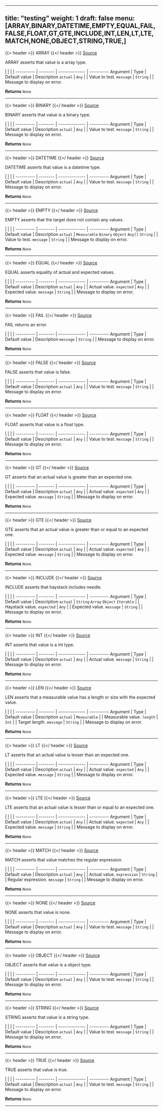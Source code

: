 

---
title: "testing"
weight: 1
draft: false
menu: [ARRAY,BINARY,DATETIME,EMPTY,EQUAL,FAIL,FALSE,FLOAT,GT,GTE,INCLUDE,INT,LEN,LT,LTE,MATCH,NONE,OBJECT,STRING,TRUE,]
---



{{< header >}}
ARRAY
{{</ header >}}
[Source](https://github.com/MontFerret/ferret/tree/master/pkg/stdlib/testing/array.go#L13)

ARRAY asserts that value is a array type.

|          |          |                |
---------- | -------- | -------------- | ----------
Argument   | Type     | Default value  | Description
`actual` | `Any`  |  | Value to test.
`message` | `String`  |  | Message to display on error.


**Returns** `None`
- - - -


{{< header >}}
BINARY
{{</ header >}}
[Source](https://github.com/MontFerret/ferret/tree/master/pkg/stdlib/testing/binary.go#L13)

BINARY asserts that value is a binary type.

|          |          |                |
---------- | -------- | -------------- | ----------
Argument   | Type     | Default value  | Description
`actual` | `Any`  |  | Value to test.
`message` | `String`  |  | Message to display on error.


**Returns** `None`
- - - -


{{< header >}}
DATETIME
{{</ header >}}
[Source](https://github.com/MontFerret/ferret/tree/master/pkg/stdlib/testing/datetime.go#L13)

DATETIME asserts that value is a datetime type.

|          |          |                |
---------- | -------- | -------------- | ----------
Argument   | Type     | Default value  | Description
`actual` | `Any`  |  | Value to test.
`message` | `String`  |  | Message to display on error.


**Returns** `None`
- - - -


{{< header >}}
EMPTY
{{</ header >}}
[Source](https://github.com/MontFerret/ferret/tree/master/pkg/stdlib/testing/empty.go#L14)

EMPTY asserts that the target does not contain any values.

|          |          |                |
---------- | -------- | -------------- | ----------
Argument   | Type     | Default value  | Description
`actual` | `Measurable` `Binary` `Object` `Any[]` `String`  |  | Value to test.
`message` | `String`  |  | Message to display on error.


**Returns** `None`
- - - -


{{< header >}}
EQUAL
{{</ header >}}
[Source](https://github.com/MontFerret/ferret/tree/master/pkg/stdlib/testing/equal.go#L14)

EQUAL asserts equality of actual and expected values.

|          |          |                |
---------- | -------- | -------------- | ----------
Argument   | Type     | Default value  | Description
`actual` | `Any`  |  | Actual value.
`expected` | `Any`  |  | Expected value.
`message` | `String`  |  | Message to display on error.


**Returns** `None`
- - - -


{{< header >}}
FAIL
{{</ header >}}
[Source](https://github.com/MontFerret/ferret/tree/master/pkg/stdlib/testing/fail.go#L11)

FAIL returns an error.

|          |          |                |
---------- | -------- | -------------- | ----------
Argument   | Type     | Default value  | Description
`message` | `String`  |  | Message to display on error.


**Returns** `None`
- - - -


{{< header >}}
FALSE
{{</ header >}}
[Source](https://github.com/MontFerret/ferret/tree/master/pkg/stdlib/testing/false.go#L14)

FALSE asserts that value is false.

|          |          |                |
---------- | -------- | -------------- | ----------
Argument   | Type     | Default value  | Description
`actual` | `Any`  |  | Value to test.
`message` | `String`  |  | Message to display on error.


**Returns** `None`
- - - -


{{< header >}}
FLOAT
{{</ header >}}
[Source](https://github.com/MontFerret/ferret/tree/master/pkg/stdlib/testing/float.go#L13)

FLOAT asserts that value is a float type.

|          |          |                |
---------- | -------- | -------------- | ----------
Argument   | Type     | Default value  | Description
`actual` | `Any`  |  | Value to test.
`message` | `String`  |  | Message to display on error.


**Returns** `None`
- - - -


{{< header >}}
GT
{{</ header >}}
[Source](https://github.com/MontFerret/ferret/tree/master/pkg/stdlib/testing/gt.go#L14)

GT asserts that an actual value is greater than an expected one.

|          |          |                |
---------- | -------- | -------------- | ----------
Argument   | Type     | Default value  | Description
`actual` | `Any`  |  | Actual value.
`expected` | `Any`  |  | Expected value.
`message` | `String`  |  | Message to display on error.


**Returns** `None`
- - - -


{{< header >}}
GTE
{{</ header >}}
[Source](https://github.com/MontFerret/ferret/tree/master/pkg/stdlib/testing/gte.go#L14)

GTE asserts that an actual value is greater than or equal to an expected one.

|          |          |                |
---------- | -------- | -------------- | ----------
Argument   | Type     | Default value  | Description
`actual` | `Any`  |  | Actual value.
`expected` | `Any`  |  | Expected value.
`message` | `String`  |  | Message to display on error.


**Returns** `None`
- - - -


{{< header >}}
INCLUDE
{{</ header >}}
[Source](https://github.com/MontFerret/ferret/tree/master/pkg/stdlib/testing/include.go#L16)

INCLUDE asserts that haystack includes needle.

|          |          |                |
---------- | -------- | -------------- | ----------
Argument   | Type     | Default value  | Description
`actual` | `String` `Array` `Object` `Iterable`  |  | Haystack value.
`expected` | `Any`  |  | Expected value.
`message` | `String`  |  | Message to display on error.


**Returns** `None`
- - - -


{{< header >}}
INT
{{</ header >}}
[Source](https://github.com/MontFerret/ferret/tree/master/pkg/stdlib/testing/int.go#L13)

INT asserts that value is a int type.

|          |          |                |
---------- | -------- | -------------- | ----------
Argument   | Type     | Default value  | Description
`actual` | `Any`  |  | Actual value.
`message` | `String`  |  | Message to display on error.


**Returns** `None`
- - - -


{{< header >}}
LEN
{{</ header >}}
[Source](https://github.com/MontFerret/ferret/tree/master/pkg/stdlib/testing/len.go#L15)

LEN asserts that a measurable value has a length or size with the expected value.

|          |          |                |
---------- | -------- | -------------- | ----------
Argument   | Type     | Default value  | Description
`actual` | `Measurable`  |  | Measurable value.
`length` | `Int`  |  | Target length.
`message` | `String`  |  | Message to display on error.


**Returns** `None`
- - - -


{{< header >}}
LT
{{</ header >}}
[Source](https://github.com/MontFerret/ferret/tree/master/pkg/stdlib/testing/lt.go#L14)

LT asserts that an actual value is lesser than an expected one.

|          |          |                |
---------- | -------- | -------------- | ----------
Argument   | Type     | Default value  | Description
`actual` | `Any`  |  | Actual value.
`expected` | `Any`  |  | Expected value.
`message` | `String`  |  | Message to display on error.


**Returns** `None`
- - - -


{{< header >}}
LTE
{{</ header >}}
[Source](https://github.com/MontFerret/ferret/tree/master/pkg/stdlib/testing/lte.go#L14)

LTE asserts that an actual value is lesser than or equal to an expected one.

|          |          |                |
---------- | -------- | -------------- | ----------
Argument   | Type     | Default value  | Description
`actual` | `Any`  |  | Actual value.
`expected` | `Any`  |  | Expected value.
`message` | `String`  |  | Message to display on error.


**Returns** `None`
- - - -


{{< header >}}
MATCH
{{</ header >}}
[Source](https://github.com/MontFerret/ferret/tree/master/pkg/stdlib/testing/match.go#L15)

MATCH asserts that value matches the regular expression.

|          |          |                |
---------- | -------- | -------------- | ----------
Argument   | Type     | Default value  | Description
`actual` | `Any`  |  | Actual value.
`expression` | `String`  |  | Regular expression.
`message` | `String`  |  | Message to display on error.


**Returns** `None`
- - - -


{{< header >}}
NONE
{{</ header >}}
[Source](https://github.com/MontFerret/ferret/tree/master/pkg/stdlib/testing/none.go#L14)

NONE asserts that value is none.

|          |          |                |
---------- | -------- | -------------- | ----------
Argument   | Type     | Default value  | Description
`actual` | `Any`  |  | Value to test.
`message` | `String`  |  | Message to display on error.


**Returns** `None`
- - - -


{{< header >}}
OBJECT
{{</ header >}}
[Source](https://github.com/MontFerret/ferret/tree/master/pkg/stdlib/testing/object.go#L13)

OBJECT asserts that value is a object type.

|          |          |                |
---------- | -------- | -------------- | ----------
Argument   | Type     | Default value  | Description
`actual` | `Any`  |  | Value to test.
`message` | `String`  |  | Message to display on error.


**Returns** `None`
- - - -


{{< header >}}
STRING
{{</ header >}}
[Source](https://github.com/MontFerret/ferret/tree/master/pkg/stdlib/testing/string.go#L13)

STRING asserts that value is a string type.

|          |          |                |
---------- | -------- | -------------- | ----------
Argument   | Type     | Default value  | Description
`actual` | `Any`  |  | Value to test.
`message` | `String`  |  | Message to display on error.


**Returns** `None`
- - - -


{{< header >}}
TRUE
{{</ header >}}
[Source](https://github.com/MontFerret/ferret/tree/master/pkg/stdlib/testing/true.go#L14)

TRUE asserts that value is true.

|          |          |                |
---------- | -------- | -------------- | ----------
Argument   | Type     | Default value  | Description
`actual` | `Any`  |  | Value to test.
`message` | `String`  |  | Message to display on error.


**Returns** `None`
- - - -
